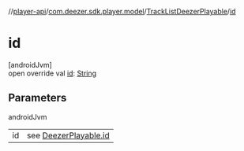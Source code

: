 //[player-api](../../../index.md)/[com.deezer.sdk.player.model](../index.md)/[TrackListDeezerPlayable](index.md)/[id](id.md)

# id

[androidJvm]\
open override val [id](id.md): [String](https://kotlinlang.org/api/latest/jvm/stdlib/kotlin/-string/index.html)

## Parameters

androidJvm

| | |
|---|---|
| id | see [DeezerPlayable.id](../-deezer-playable/id.md) |
